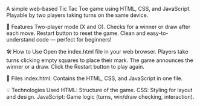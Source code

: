 A simple web-based Tic Tac Toe game using HTML, CSS, and JavaScript. Playable by two players taking turns on the same device.

🎯 Features
Two-player mode (X and O).
Checks for a winner or draw after each move.
Restart button to reset the game.
Clean and easy-to-understand code — perfect for beginners!

🛠️ How to Use
Open the index.html file in your web browser.
Players take turns clicking empty squares to place their mark.
The game announces the winner or a draw.
Click the Restart button to play again.

📂 Files
index.html: Contains the HTML, CSS, and JavaScript in one file.

💡 Technologies Used
HTML: Structure of the game.
CSS: Styling for layout and design.
JavaScript: Game logic (turns, win/draw checking, interaction).
